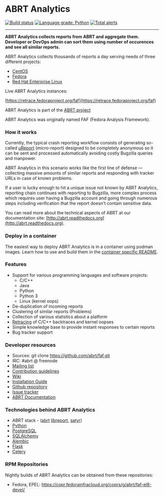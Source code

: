 # ABRT Analytics

[![Build status](https://copr.fedorainfracloud.org/coprs/g/abrt/faf-el8-devel/package/faf/status_image/last_build.png)](https://copr.fedorainfracloud.org/coprs/g/abrt/faf-el8-devel/package/faf/)
[![Language grade: Python](https://img.shields.io/lgtm/grade/python/g/abrt/faf.svg?logo=lgtm&logoWidth=18)](https://lgtm.com/projects/g/abrt/faf/context:python)
[![Total alerts](https://img.shields.io/lgtm/alerts/g/abrt/faf.svg?logo=lgtm&logoWidth=18)](https://lgtm.com/projects/g/abrt/faf/alerts/)

---

**ABRT Analytics collects reports from ABRT and aggregate them. Developer or DevOps admin can sort them using number of occurences and see all similar reports.**

ABRT Analytics collects thousands of reports a day serving needs of three different projects:

 * [CentOS](http://centos.org)
 * [Fedora](http://fedoraproject.org)
 * [Red Hat Enterprise Linux](http://www.redhat.com/en/technologies/linux-platforms/enterprise-linux)

Live ABRT Analytics instances:

[https://retrace.fedoraproject.org/faf](https://retrace.fedoraproject.org/faf)

ABRT Analytics is part of the [ABRT project](http://github.com/abrt)

ABRT Analytics was originally named FAF (Fedora Analysis Framework).

### How it works

Currently, the typical crash reporting workflow consists of generating so-called
[µReport](http://abrt.readthedocs.org/en/latest/ureport.html#ureport)
(micro-report) designed to be completely anonymous so it can be sent
and processed automatically avoiding costly Bugzilla queries and manpower.

ABRT Analytics in this scenario works like the first line of defense — collecting
massive amounts of similar reports and responding with tracker URLs
in case of known problems.

If a user is lucky enough to hit a unique issue not known by ABRT Analytics,
reporting chain continues with reporting to Bugzilla, more complex process
which requires user having a Bugzilla account and going through numerous steps
including verification that the report doesn't contain sensitive data.

You can read more about the technical aspects of ABRT at our documentation site:
[http://abrt.readthedocs.org](http://abrt.readthedocs.org).

### Deploy in a container
The easiest way to deploy ABRT Analytics is in a container using podman images.
Learn how to use and build them in the [container specific README](https://github.com/abrt/faf/tree/master/container).


### Features

 * Support for various programming languages and software projects:
   * C/C++
   * Java
   * Python
   * Python 3
   * Linux (kernel oops)
 * De-duplication of incoming reports
 * Clustering of similar reports (Problems)
 * Collection of various statistics about a platform
 * [Retracing](https://github.com/abrt/faf/wiki/Retracing) of C/C++ backtraces and kernel oopses
 * Simple knowledge base to provide instant responses to certain reports
 * Bug tracker support

### Developer resources

 * Sources: git clone https://github.com/abrt/faf.git
 * IRC: #abrt @ freenode
 * [Mailing list](https://lists.fedorahosted.org/mailman/listinfo/crash-catcher)
 * [Contribution guidelines](https://github.com/abrt/faf/blob/master/CONTRIBUTING.rst)
 * [Wiki](https://github.com/abrt/faf/wiki)
 * [Installation Guide](https://github.com/abrt/faf/wiki/Installation-Guide)
 * [Github repository](http://github.com/abrt/faf/)
 * [Issue tracker](http://github.com/abrt/faf/issues)
 * [ABRT Documentation](http://abrt.readthedocs.org)


### Technologies behind ABRT Analytics


 * ABRT stack - ([abrt](http://github.com/abrt/abrt/)
  [libreport](http://github.com/abrt/libreport/), [satyr](http://github.com/abrt/satyr/))
 * [Python](http://python.org)
 * [PostgreSQL](http://postgresql.org)
 * [SQLAlchemy](http://sqlalchemy.org)
 * [Alembic](http://alembic.readthedocs.org)
 * [Flask](http://flask.pocoo.org)
 * [Celery](http://www.celeryproject.org)


### RPM Repositories

Nightly builds of ABRT Analytics can be obtained from these repositories:

 * Fedora, EPEL: https://copr.fedorainfracloud.org/coprs/g/abrt/faf-el8-devel/
